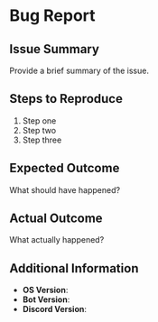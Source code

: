 # Bug Report

## Issue Summary
Provide a brief summary of the issue.

## Steps to Reproduce
1. Step one
2. Step two
3. Step three

## Expected Outcome
What should have happened?

## Actual Outcome
What actually happened?

## Additional Information
- **OS Version**: 
- **Bot Version**: 
- **Discord Version**: 
